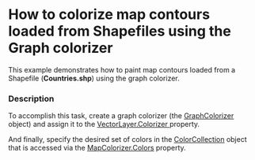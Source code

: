 # How to colorize map contours loaded from Shapefiles using the Graph colorizer


<p>This example demonstrates how to paint map contours loaded from a Shapefile  (<strong>Countries.shp</strong>) using the graph colorizer. </p>


<h3>Description</h3>

<p>To accomplish this task, create a graph colorizer (the <a href="http://documentation.devexpress.com/#WPF/clsDevExpressXpfMapGraphColorizertopic"><u>GraphColorizer</u></a> object) and assign it to the <a href="https://documentation.devexpress.com/#WPF/DevExpressXpfMapVectorLayer_Colorizertopic">VectorLayer.Colorizer</a><u> </u> property.</p>
<p>And finally, specify the desired set of colors in the <a href="http://documentation.devexpress.com/#WPF/clsDevExpressXpfChartsColorCollectiontopic"><u>ColorCollection</u></a> object that is accessed via the <a href="http://documentation.devexpress.com/#WPF/DevExpressXpfMapMapColorizer_Colorstopic"><u>MapColorizer.Colors</u></a> property.</p>

<br/>


